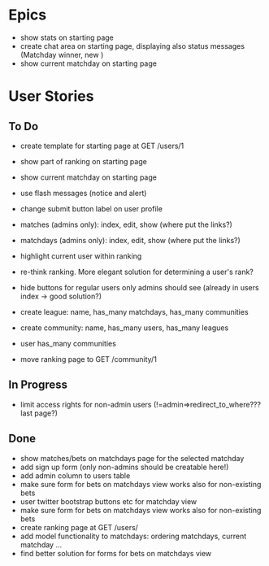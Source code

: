 # Epics
* show stats on starting page
* create chat area on starting page, displaying also status messages (Matchday winner, new )
* show current matchday on starting page


# User Stories
## To Do

* create template for starting page at GET /users/1
* show part of ranking on starting page
* show current matchday on starting page

* use flash messages (notice and alert)
* change submit button label on user profile
* matches (admins only): index, edit, show (where put the links?)
* matchdays (admins only): index, edit, show (where put the links?)

* highlight current user within ranking
* re-think ranking. More elegant solution for determining a user's rank?
* hide buttons for regular users only admins should see (already in users index -> good solution?)

* create league: name, has_many matchdays, has_many communities
* create community: name, has_many users, has_many leagues
* user has_many communities
* move ranking page to GET /community/1

## In Progress
* limit access rights for non-admin users (!=admin=>redirect_to_where??? last page?)


## Done
* show matches/bets on matchdays page for the selected matchday
* add sign up form (only non-admins should be creatable here!)
* add admin column to users table
* make sure form for bets on matchdays view works also for non-existing bets
* user twitter bootstrap buttons etc for matchday view
* make sure form for bets on matchdays view works also for non-existing bets
* create ranking page at GET /users/
* add model functionality to matchdays: ordering matchdays, current matchday ...
* find better solution for forms for bets on matchdays view